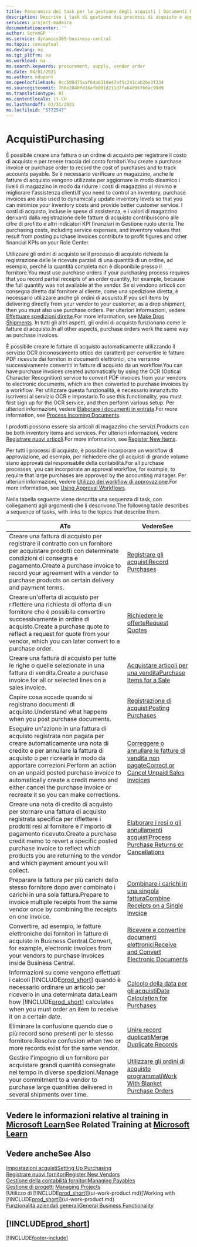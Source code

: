 ```yaml
---
title: Panoramica dei task per la gestione degli acquisti | Documenti Microsoft
description: Descrive i task di gestione dei processi di acquisto o approvvigionamento, incluso l'utilizzo delle fatture di acquisto e degli ordini di acquisto.
services: project-madeira
documentationcenter: ''
author: SorenGP
ms.service: dynamics365-business-central
ms.topic: conceptual
ms.devlang: na
ms.tgt_pltfrm: na
ms.workload: na
ms.search.keywords: procurement, supply, vendor order
ms.date: 04/01/2021
ms.author: edupont
ms.openlocfilehash: 0cc508d75aaf64a631de47af5c241cab2be3f334
ms.sourcegitcommit: 766e2840fd16efb901d211d7fa64d96766ac99d9
ms.translationtype: HT
ms.contentlocale: it-CH
ms.lasthandoff: 03/31/2021
ms.locfileid: "5772547"
---
```

# <a name="purchasing"></a><span data-ttu-id="16b72-103">Acquisti</span><span class="sxs-lookup"><span data-stu-id="16b72-103">Purchasing</span></span>
<span data-ttu-id="16b72-104">È possibile creare una fattura o un ordine di acquisto per registrare il costo di acquisto e per tenere traccia del conto fornitori.</span><span class="sxs-lookup"><span data-stu-id="16b72-104">You create a purchase invoice or purchase order to record the cost of purchases and to track accounts payable.</span></span> <span data-ttu-id="16b72-105">Se è necessario verificare un magazzino, anche le fatture di acquisto vengono utilizzate per aggiornare in modo dinamico i livelli di magazzino in modo da ridurre i costi di magazzino al minimo e migliorare l'assistenza clienti.</span><span class="sxs-lookup"><span data-stu-id="16b72-105">If you need to control an inventory, purchase invoices are also used to dynamically update inventory levels so that you can minimize your inventory costs and provide better customer service.</span></span> <span data-ttu-id="16b72-106">I costi di acquisto, incluse le spese di assistenza, e i valori di magazzino derivanti dalla registrazione delle fatture di acquisto contribuiscono alle cifre di profitto e altri indicatori KPI finanziari in Gestione ruolo utente.</span><span class="sxs-lookup"><span data-stu-id="16b72-106">The purchasing costs, including service expenses, and inventory values that result from posting purchase invoices contribute to profit figures and other financial KPIs on your Role Center.</span></span>

<span data-ttu-id="16b72-107">Utilizzare gli ordini di acquisto se il processo di acquisto richiede la registrazione delle le ricevute parziali di una quantità di un ordine, ad esempio, perché la quantità completa non è disponibile presso il fornitore.</span><span class="sxs-lookup"><span data-stu-id="16b72-107">You must use purchase orders if your purchasing process requires that you record partial receipts of an order quantity, for example, because the full quantity was not available at the vendor.</span></span> <span data-ttu-id="16b72-108">Se si vendono articoli con consegna diretta dal fornitore al cliente, come una spedizione diretta, è necessario utilizzare anche gli ordini di acquisto.</span><span class="sxs-lookup"><span data-stu-id="16b72-108">If you sell items by delivering directly from your vendor to your customer, as a drop shipment, then you must also use purchase orders.</span></span> <span data-ttu-id="16b72-109">Per ulteriori informazioni, vedere [Effettuare spedizioni dirette](sales-how-drop-shipment.md).</span><span class="sxs-lookup"><span data-stu-id="16b72-109">For more information, see [Make Drop Shipments](sales-how-drop-shipment.md).</span></span> <span data-ttu-id="16b72-110">In tutti gli altri aspetti, gli ordini di acquisto funzionano come le fatture di acquisto.</span><span class="sxs-lookup"><span data-stu-id="16b72-110">In all other aspects, purchase orders work the same way as purchase invoices.</span></span>

<span data-ttu-id="16b72-111">È possibile creare le fatture di acquisto automaticamente utilizzando il servizio OCR (riconoscimento ottico dei caratteri) per convertire le fatture PDF ricevute dai fornitori in documenti elettronici, che verranno successivamente convertiti in fatture di acquisto da un workflow.</span><span class="sxs-lookup"><span data-stu-id="16b72-111">You can have purchase invoices created automatically by using the OCR (Optical Character Recognition) service to convert PDF invoices from your vendors to electronic documents, which are then converted to purchase invoices by a workflow.</span></span> <span data-ttu-id="16b72-112">Per utilizzare questa funzionalità, è necessario innanzitutto iscriversi al servizio OCR e impostarlo.</span><span class="sxs-lookup"><span data-stu-id="16b72-112">To use this functionality, you must first sign up for the OCR service, and then perform various setup.</span></span> <span data-ttu-id="16b72-113">Per ulteriori informazioni, vedere [Elaborare i documenti in entrata](across-process-income-documents.md).</span><span class="sxs-lookup"><span data-stu-id="16b72-113">For more information, see [Process Incoming Documents](across-process-income-documents.md).</span></span>      

<span data-ttu-id="16b72-114">I prodotti possono essere sia articoli di magazzino che servizi.</span><span class="sxs-lookup"><span data-stu-id="16b72-114">Products can be both inventory items and services.</span></span> <span data-ttu-id="16b72-115">Per ulteriori informazioni, vedere [Registrare nuovi articoli](inventory-how-register-new-items.md).</span><span class="sxs-lookup"><span data-stu-id="16b72-115">For more information, see [Register New Items](inventory-how-register-new-items.md).</span></span>

<span data-ttu-id="16b72-116">Per tutti i processi di acquisto, è possibile incorporare un workflow di approvazione, ad esempio, per richiedere che gli acquisti di grande volume siano approvati dal responsabile della contabilità.</span><span class="sxs-lookup"><span data-stu-id="16b72-116">For all purchase processes, you can incorporate an approval workflow, for example, to require that large purchases are approved by the accounting manager.</span></span> <span data-ttu-id="16b72-117">Per ulteriori informazioni, vedere [Utilizzo dei workflow di approvazione](across-how-use-approval-workflows.md).</span><span class="sxs-lookup"><span data-stu-id="16b72-117">For more information, see [Using Approval Workflows](across-how-use-approval-workflows.md).</span></span>

<span data-ttu-id="16b72-118">Nella tabella seguente viene descritta una sequenza di task, con collegamenti agli argomenti che li descrivono.</span><span class="sxs-lookup"><span data-stu-id="16b72-118">The following table describes a sequence of tasks, with links to the topics that describe them.</span></span>

| <span data-ttu-id="16b72-119">A</span><span class="sxs-lookup"><span data-stu-id="16b72-119">To</span></span> | <span data-ttu-id="16b72-120">Vedere</span><span class="sxs-lookup"><span data-stu-id="16b72-120">See</span></span> |
| --- | --- |
| <span data-ttu-id="16b72-121">Creare una fattura di acquisto per registrare il contratto con un fornitore per acquistare prodotti con determinate condizioni di consegna e pagamento.</span><span class="sxs-lookup"><span data-stu-id="16b72-121">Create a purchase invoice to record your agreement with a vendor to purchase products on certain delivery and payment terms.</span></span> |[<span data-ttu-id="16b72-122">Registrare gli acquisti</span><span class="sxs-lookup"><span data-stu-id="16b72-122">Record Purchases</span></span>](purchasing-how-record-purchases.md) |
|<span data-ttu-id="16b72-123">Creare un'offerta di acquisto per riflettere una richiesta di offerta di un fornitore che è possibile convertire successivamente in ordine di acquisto.</span><span class="sxs-lookup"><span data-stu-id="16b72-123">Create a purchase quote to reflect a request for quote from your vendor, which you can later convert to a purchase order.</span></span>|[<span data-ttu-id="16b72-124">Richiedere le offerte</span><span class="sxs-lookup"><span data-stu-id="16b72-124">Request Quotes</span></span>](purchasing-how-request-quotes.md)|
| <span data-ttu-id="16b72-125">Creare una fattura di acquisto per tutte le righe o quelle selezionate in una fattura di vendita.</span><span class="sxs-lookup"><span data-stu-id="16b72-125">Create a purchase invoice for all or selected lines on a sales invoice.</span></span> |[<span data-ttu-id="16b72-126">Acquistare articoli per una vendita</span><span class="sxs-lookup"><span data-stu-id="16b72-126">Purchase Items for a Sale</span></span>](purchasing-how-purchase-products-sale.md) |
|<span data-ttu-id="16b72-127">Capire cosa accade quando si registrano documenti di acquisto.</span><span class="sxs-lookup"><span data-stu-id="16b72-127">Understand what happens when you post purchase documents.</span></span>|[<span data-ttu-id="16b72-128">Registrazione di acquisti</span><span class="sxs-lookup"><span data-stu-id="16b72-128">Posting Purchases</span></span>](ui-post-purchases.md)|
| <span data-ttu-id="16b72-129">Eseguire un'azione in una fattura di acquisto registrata non pagata per creare automaticamente una nota di credito e per annullare la fattura di acquisto o per ricrearla in modo da apportare correzioni.</span><span class="sxs-lookup"><span data-stu-id="16b72-129">Perform an action on an unpaid posted purchase invoice to automatically create a credit memo and either cancel the purchase invoice or recreate it so you can make corrections.</span></span> |[<span data-ttu-id="16b72-130">Correggere o annullare le fatture di vendita non pagate</span><span class="sxs-lookup"><span data-stu-id="16b72-130">Correct or Cancel Unpaid Sales Invoices</span></span>](purchasing-how-correct-cancel-unpaid-purchase-invoices.md) |
| <span data-ttu-id="16b72-131">Creare una nota di credito di acquisto per stornare una fattura di acquisto registrata specifica per riflettere i prodotti resi al fornitore e l'importo di pagamento ricevuto.</span><span class="sxs-lookup"><span data-stu-id="16b72-131">Create a purchase credit memo to revert a specific posted purchase invoice to reflect which products you are returning to the vendor and which payment amount you will collect.</span></span> |[<span data-ttu-id="16b72-132">Elaborare i resi o gli annullamenti acquisti</span><span class="sxs-lookup"><span data-stu-id="16b72-132">Process Purchase Returns or Cancellations</span></span>](purchasing-how-register-new-vendors.md) |
|<span data-ttu-id="16b72-133">Preparare la fattura per più carichi dallo stesso fornitore dopo aver combinato i carichi in una sola fattura.</span><span class="sxs-lookup"><span data-stu-id="16b72-133">Prepare to invoice multiple receipts from the same vendor once by combining the receipts on one invoice.</span></span>|[<span data-ttu-id="16b72-134">Combinare i carichi in una singola fattura</span><span class="sxs-lookup"><span data-stu-id="16b72-134">Combine Receipts on a Single Invoice</span></span>](purchasing-how-to-combine-receipts.md)|
|<span data-ttu-id="16b72-135">Convertire, ad esempio, le fatture elettroniche dei fornitori in fatture di acquisto in Business Central.</span><span class="sxs-lookup"><span data-stu-id="16b72-135">Convert, for example, electronic invoices from your vendors to purchase invoices inside Business Central.</span></span>|[<span data-ttu-id="16b72-136">Ricevere e convertire documenti elettronici</span><span class="sxs-lookup"><span data-stu-id="16b72-136">Receive and Convert Electronic Documents</span></span>](purchasing-how-to-receive-and-convert-electronic-documents.md)|
| <span data-ttu-id="16b72-137">Informazioni su come vengono effettuati i calcoli [!INCLUDE[prod_short](includes/prod_short.md)] quando è necessario ordinare un articolo per riceverlo in una determinata data.</span><span class="sxs-lookup"><span data-stu-id="16b72-137">Learn how [!INCLUDE[prod_short](includes/prod_short.md)] calculates when you must order an item to receive it on a certain date.</span></span>|[<span data-ttu-id="16b72-138">Calcolo della data per gli acquisti</span><span class="sxs-lookup"><span data-stu-id="16b72-138">Date Calculation for Purchases</span></span>](purchasing-date-calculation-for-purchases.md)|
|<span data-ttu-id="16b72-139">Eliminare la confusione quando due o più record sono presenti per lo stesso fornitore.</span><span class="sxs-lookup"><span data-stu-id="16b72-139">Resolve confusion when two or more records exist for the same vendor.</span></span>|[<span data-ttu-id="16b72-140">Unire record duplicati</span><span class="sxs-lookup"><span data-stu-id="16b72-140">Merge Duplicate Records</span></span>](sales-how-merge-duplicate-records.md)|
|<span data-ttu-id="16b72-141">Gestire l'impegno di un fornitore per acquistare grandi quantità consegnate nel tempo in diverse spedizioni.</span><span class="sxs-lookup"><span data-stu-id="16b72-141">Manage your commitment to a vendor to purchase large quantities delivered in several shipments over time.</span></span>|[<span data-ttu-id="16b72-142">Utilizzare gli ordini di acquisto programmati</span><span class="sxs-lookup"><span data-stu-id="16b72-142">Work With Blanket Purchase Orders</span></span>](sales-how-to-create-blanket-sales-orders.md)|

## <a name="see-related-training-at-microsoft-learn"></a><span data-ttu-id="16b72-143">Vedere le informazioni relative al training in [Microsoft Learn](/learn/paths/purchase-items-services-dynamics-365-business-central/)</span><span class="sxs-lookup"><span data-stu-id="16b72-143">See Related Training at [Microsoft Learn](/learn/paths/purchase-items-services-dynamics-365-business-central/)</span></span>

## <a name="see-also"></a><span data-ttu-id="16b72-144">Vedere anche</span><span class="sxs-lookup"><span data-stu-id="16b72-144">See Also</span></span>
[<span data-ttu-id="16b72-145">Impostazioni acquisti</span><span class="sxs-lookup"><span data-stu-id="16b72-145">Setting Up Purchasing</span></span>](purchasing-setup-purchasing.md)  
[<span data-ttu-id="16b72-146">Registrare nuovi fornitori</span><span class="sxs-lookup"><span data-stu-id="16b72-146">Register New Vendors</span></span>](purchasing-how-register-new-vendors.md)  
[<span data-ttu-id="16b72-147">Gestione della contabilità fornitori</span><span class="sxs-lookup"><span data-stu-id="16b72-147">Managing Payables</span></span>](payables-manage-payables.md)  
<span data-ttu-id="16b72-148">[Gestione di progetti](projects-manage-projects.md)  </span><span class="sxs-lookup"><span data-stu-id="16b72-148">[Managing Projects](projects-manage-projects.md)  </span></span>  
<span data-ttu-id="16b72-149">[Utilizzo di [!INCLUDE[prod_short](includes/prod_short.md)]](ui-work-product.md)</span><span class="sxs-lookup"><span data-stu-id="16b72-149">[Working with [!INCLUDE[prod_short](includes/prod_short.md)]](ui-work-product.md)</span></span>  
[<span data-ttu-id="16b72-150">Funzionalità aziendali generali</span><span class="sxs-lookup"><span data-stu-id="16b72-150">General Business Functionality</span></span>](ui-across-business-areas.md)

## [!INCLUDE[prod_short](includes/free_trial_md.md)]  


[!INCLUDE[footer-include](includes/footer-banner.md)]